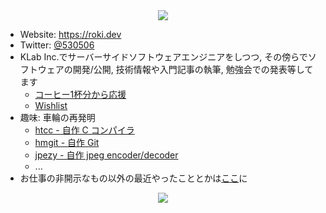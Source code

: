 <div align="center"><img align="center" src="https://github-readme-stats.vercel.app/api?username=falgon&theme=tokyonight&show_icons=true&count_private=true&hide=contribs" /></div>

- Website: <https://roki.dev>
- Twitter: [@530506](https://twitter.com/530506)
- KLab Inc.でサーバーサイドソフトウェアエンジニアをしつつ, その傍らでソフトウェアの開発/公開, 技術情報や入門記事の執筆, 勉強会での発表等してます
    - [コーヒー1杯分から応援](https://www.buymeacoffee.com/roki)
    - [Wishlist](https://www.amazon.co.jp/hz/wishlist/ls/1NF4D88PJD2HM?ref_=wl_share)
- 趣味: 車輪の再発明
    - [htcc - 自作 C コンパイラ](https://github.com/falgon/htcc)
    - [hmgit - 自作 Git](https://github.com/falgon/hmgit)
    - [jpezy - 自作 jpeg encoder/decoder](https://github.com/falgon/jpezy)
    - ...
- お仕事の非開示なもの以外の最近やったこととかは[ここ](./portfolio.md)に

<div align="center"><img style="display:inline-block;"src="https://komarev.com/ghpvc/?username=falgon&color=blue" /></div>
